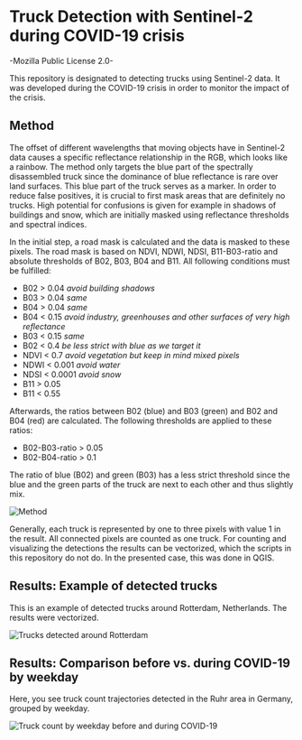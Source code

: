 # Truck Detection with Sentinel-2 during COVID-19 crisis

-Mozilla Public License 2.0-

This repository is designated to detecting trucks using Sentinel-2 data.
It was developed during the COVID-19 crisis in order to monitor the impact of the crisis.

## Method

The offset of different wavelengths that moving objects have in Sentinel-2 data causes a specific reflectance relationship in the RGB, which looks like a rainbow. The method only targets the blue part of the spectrally disassembled truck since the dominance of blue reflectance is rare over land surfaces. This blue part of the truck serves as a marker. 
In order to reduce false positives, it is crucial to first mask areas that are definitely no trucks. High potential for confusions is given for example in shadows of buildings and snow, which are initially masked using reflectance thresholds and spectral indices. 

In the initial step, a road mask is calculated and the data is masked to these pixels. The road mask is based on NDVI, NDWI, NDSI, B11-B03-ratio and absolute thresholds of B02, B03, B04 and B11. All following conditions must be fulfilled:

- B02 > 0.04    _avoid building shadows_
- B03 > 0.04    _same_
- B04 > 0.04    _same_
- B04 < 0.15    _avoid industry, greenhouses and other surfaces of very high reflectance_
- B03 < 0.15    _same_
- B02 < 0.4     _be less strict with blue as we target it_
- NDVI < 0.7    _avoid vegetation but keep in mind mixed pixels_
- NDWI < 0.001  _avoid water_
- NDSI < 0.0001 _avoid snow_
- B11 > 0.05
- B11 < 0.55

Afterwards, the ratios between B02 (blue) and B03 (green) and B02 and B04 (red) are calculated. The following thresholds are applied to these ratios:

- B02-B03-ratio > 0.05
- B02-B04-ratio > 0.1

The ratio of blue (B02) and green (B03) has a less strict threshold since the blue and the green parts of the truck are next to each other and thus slightly mix.

![Method](https://github.com/hfisser/Truck_Detection_Sentinel2_COVID19/blob/master/method_neu.png)

Generally, each truck is represented by one to three pixels with value 1 in the result. All connected pixels are counted as one truck. For counting and visualizing the detections the results can be vectorized, which the scripts in this repository do not do. In the presented case, this was done in QGIS.

## Results: Example of detected trucks

This is an example of detected trucks around Rotterdam, Netherlands. The results were vectorized.

![Trucks detected around Rotterdam](https://github.com/hfisser/Truck_Detection_Sentinel2_COVID19/blob/master/ts7_trucks.jpeg)

##  Results: Comparison before vs. during COVID-19 by weekday
Here, you see truck count trajectories detected in the Ruhr area in Germany, grouped by weekday.

![Truck count by weekday before and during COVID-19](https://github.com/hfisser/Truck_Detection_Sentinel2_COVID19/blob/master/20200506_results.png)
